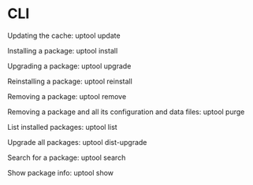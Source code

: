 ﻿# CLI
Updating the cache: uptool update

Installing a package: uptool install <package>

Upgrading a package: uptool upgrade <package>

Reinstalling a package: uptool reinstall <package>

Removing a package: uptool remove <package>

Removing a package and all its configuration and data files: uptool purge <package>



List installed packages: uptool list

Upgrade all packages: uptool dist-upgrade

Search for a package: uptool search <text>

Show package info: uptool show <package>